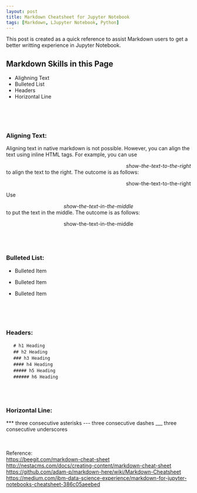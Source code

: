 ```yaml
---
layout: post
title: Markdown Cheatsheet for Jupyter Notebook
tags: [Markdown, LJupyter Notebook, Python]
---
```


This post is created as a quick reference to assist Markdown users to get a better writting experience in Jupyter Notebook.<br>

## Markdown Skills in this Page
* Alighning Text
* Bulleted List
* Headers
* Horizontal Line
<br>
<br>
<br>

### Aligning Text:
Aligning text in native markdown is not possible. However, you can align the text using inline HTML tags. For example, you can use *<div style="text-align: right"> show-the-text-to-the-right </div>* to align the text to the right. The outcome is as follows:
<div style="text-align: right"> show-the-text-to-the-right </div>

Use *<div style="text-align: center"> show-the-text-in-the-middle </div>* to put the text in the middle. The outcome is as follows:
<div style="text-align: center"> show-the-text-in-the-middle </div>
<br>
<br>
<br>

### Bulleted List:
* Bulleted Item
- Bulleted Item
+ Bulleted Item
<br>
<br>
<br>

### Headers:
&nbsp;&nbsp;&nbsp;&nbsp; `# h1 Heading`  <br>
&nbsp;&nbsp;&nbsp;&nbsp; `## h2 Heading`  <br>
&nbsp;&nbsp;&nbsp;&nbsp; `### h3 Heading`  <br>
&nbsp;&nbsp;&nbsp;&nbsp; `#### h4 Heading`  <br>
&nbsp;&nbsp;&nbsp;&nbsp; `##### h5 Heading`  <br>
&nbsp;&nbsp;&nbsp;&nbsp; `###### h6 Heading`  <br>
<br>
<br>
<br>

### Horizontal Line:
***  three consecutive asterisks
---  three consecutive dashes
___  three consecutive underscores
<br>
<br>
<br>

Reference:  <br>
https://beegit.com/markdown-cheat-sheet <br>
http://nestacms.com/docs/creating-content/markdown-cheat-sheet <br>
https://github.com/adam-p/markdown-here/wiki/Markdown-Cheatsheet <br>
https://medium.com/ibm-data-science-experience/markdown-for-jupyter-notebooks-cheatsheet-386c05aeebed <br>
